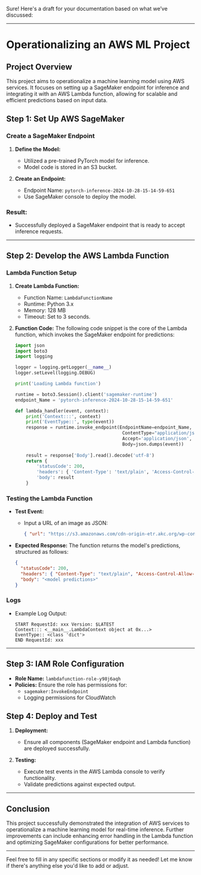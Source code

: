 Sure! Here's a draft for your documentation based on what we’ve discussed:

---

# Operationalizing an AWS ML Project

## Project Overview

This project aims to operationalize a machine learning model using AWS services. It focuses on setting up a SageMaker endpoint for inference and integrating it with an AWS Lambda function, allowing for scalable and efficient predictions based on input data.

## Step 1: Set Up AWS SageMaker

### Create a SageMaker Endpoint

1. **Define the Model:**
   - Utilized a pre-trained PyTorch model for inference.
   - Model code is stored in an S3 bucket.

2. **Create an Endpoint:**
   - Endpoint Name: `pytorch-inference-2024-10-28-15-14-59-651`
   - Use SageMaker console to deploy the model.

### Result:
- Successfully deployed a SageMaker endpoint that is ready to accept inference requests.

---

## Step 2: Develop the AWS Lambda Function

### Lambda Function Setup

1. **Create Lambda Function:**
   - Function Name: `LambdaFunctionName`
   - Runtime: Python 3.x
   - Memory: 128 MB
   - Timeout: Set to 3 seconds.

2. **Function Code:**
   The following code snippet is the core of the Lambda function, which invokes the SageMaker endpoint for predictions:

   ```python
   import json
   import boto3
   import logging

   logger = logging.getLogger(__name__)
   logger.setLevel(logging.DEBUG)

   print('Loading Lambda function')

   runtime = boto3.Session().client('sagemaker-runtime')
   endpoint_Name = 'pytorch-inference-2024-10-28-15-14-59-651'

   def lambda_handler(event, context):
       print('Context:::', context)
       print('EventType::', type(event))
       response = runtime.invoke_endpoint(EndpointName=endpoint_Name,
                                           ContentType="application/json",
                                           Accept='application/json',
                                           Body=json.dumps(event))
       
       result = response['Body'].read().decode('utf-8')
       return {
           'statusCode': 200,
           'headers': { 'Content-Type': 'text/plain', 'Access-Control-Allow-Origin': '*' },
           'body': result
       }
   ```

### Testing the Lambda Function

- **Test Event:**
  - Input a URL of an image as JSON: 
    ```json
    { "url": "https://s3.amazonaws.com/cdn-origin-etr.akc.org/wp-content/uploads/2017/11/20113314/Carolina-Dog-standing-outdoors.jpg" }
    ```

- **Expected Response:**
  The function returns the model's predictions, structured as follows:
  ```json
  {
    "statusCode": 200,
    "headers": { "Content-Type": "text/plain", "Access-Control-Allow-Origin": "*" },
    "body": "<model predictions>"
  }
  ```

### Logs
- Example Log Output:
  ```
  START RequestId: xxx Version: $LATEST
  Context::: <__main__.LambdaContext object at 0x...>
  EventType:: <class 'dict'>
  END RequestId: xxx
  ```

---

## Step 3: IAM Role Configuration

- **Role Name:** `lambdafunction-role-y98j6aqh`
- **Policies:** Ensure the role has permissions for:
  - `sagemaker:InvokeEndpoint`
  - Logging permissions for CloudWatch

## Step 4: Deploy and Test

1. **Deployment:**
   - Ensure all components (SageMaker endpoint and Lambda function) are deployed successfully.

2. **Testing:**
   - Execute test events in the AWS Lambda console to verify functionality.
   - Validate predictions against expected output.

---

## Conclusion

This project successfully demonstrated the integration of AWS services to operationalize a machine learning model for real-time inference. Further improvements can include enhancing error handling in the Lambda function and optimizing SageMaker configurations for better performance.

---

Feel free to fill in any specific sections or modify it as needed! Let me know if there's anything else you'd like to add or adjust.